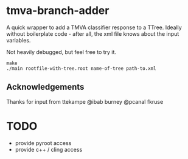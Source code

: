 # tmva-branch-adder

A quick wrapper to add a TMVA classifier response to a TTree.
Ideally without boilerplate code - after all, the xml file knows about the input variables.

Not heavily debugged, but feel free to try it.

```
make
./main rootfile-with-tree.root name-of-tree path-to.xml
```

## Acknowledgements

Thanks for input from
ttekampe
@ibab
burney
@pcanal
fkruse

# TODO

 * provide pyroot access
 * provide c++ / cling access
